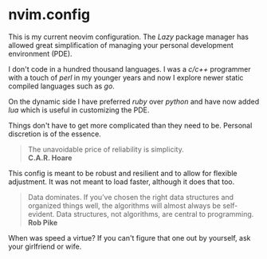 # nvim.config

This is my current neovim configuration.  The _Lazy_ package manager has
allowed great simplification of managing your personal development environment (PDE).

I don't code in a hundred thousand languages.  I was a _c/c++_ programmer
with a touch of _perl_ in my younger years and now I explore newer static
compiled languages such as _go_.

On the dynamic side I have preferred _ruby_ over _python_ and have now added
_lua_ which is useful in customizing the PDE.

Things don't have to get more complicated than they need to be.
Personal discretion is of the essence.

> The unavoidable price of reliability is simplicity.  
> **C.A.R. Hoare**

This config is meant to be robust and resilient and to allow for flexible
adjustment.  It was not meant to load faster, although it does that too.

> Data dominates. If you’ve chosen the right data structures and organized
> things well, the algorithms will almost always be self-evident.
> Data structures, not algorithms, are central to programming.  
> **Rob Pike**

When was speed a virtue?  If you can't figure that one out by yourself,
ask your girlfriend or wife.


